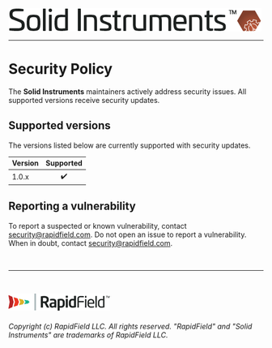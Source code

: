 <!--
Copyright (c) RapidField LLC. Licensed under the MIT License. See LICENSE.txt in the project root for license information.
-->

[![Solid Instruments](SolidInstruments.Logo.Color.Transparent.500w.png)](README.md)
- - -

# Security Policy

The **Solid Instruments** maintainers actively address security issues. All supported versions receive security updates.

## Supported versions

The versions listed below are currently supported with security updates.

| Version | Supported          |
| ------- | :----------------: |
| 1.0.x   | :heavy_check_mark: |

## Reporting a vulnerability

To report a suspected or known vulnerability, contact [security@rapidfield.com](mailto:security@rapidfield.com). Do not open an issue to report a vulnerability. When in doubt, contact [security@rapidfield.com](mailto:security@rapidfield.com).

<br />

- - -

<br />

[![RapidField](RapidField.Logo.Color.Black.Transparent.200w.png)](https://www.rapidfield.com)

###### Copyright (c) RapidField LLC. All rights reserved. "RapidField" and "Solid Instruments" are trademarks of RapidField LLC.